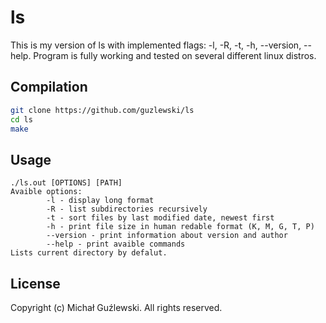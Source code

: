# ls
This is my version of ls with implemented flags: -l, -R, -t, -h, --version, --help.
Program is fully working and tested on several different linux distros.


## Compilation
```bash
git clone https://github.com/guzlewski/ls
cd ls
make
```

## Usage

```
./ls.out [OPTIONS] [PATH]
Avaible options:
        -l - display long format
        -R - list subdirectories recursively
        -t - sort files by last modified date, newest first
        -h - print file size in human redable format (K, M, G, T, P)
        --version - print information about version and author
        --help - print avaible commands
Lists current directory by defalut.
```

## License
Copyright (c) Michał Guźlewski. All rights reserved.
